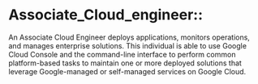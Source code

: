 # Associate_Cloud_engineer::

An Associate Cloud Engineer deploys applications, monitors operations, and manages enterprise solutions. This individual is able to use Google Cloud Console and the command-line interface to perform common platform-based tasks to maintain one or more deployed solutions that leverage Google-managed or self-managed services on Google Cloud.
